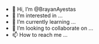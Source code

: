 - 👋 Hi, I’m @BrayanAyestas
- 👀 I’m interested in ...
- 🌱 I’m currently learning ...
- 💞️ I’m looking to collaborate on ...
- 📫 How to reach me ...

<!---
BrayanAyestas/BrayanAyestas is a ✨ special ✨ repository because its `README.md` (this file) appears on your GitHub profile.
You can click the Preview link to take a look at your changes.
--->
